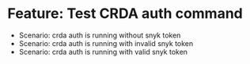 # Feature: Test CRDA auth command
- Scenario: crda auth is running without snyk token
- Scenario: crda auth is running with invalid snyk token
- Scenario: crda auth is running with valid snyk token